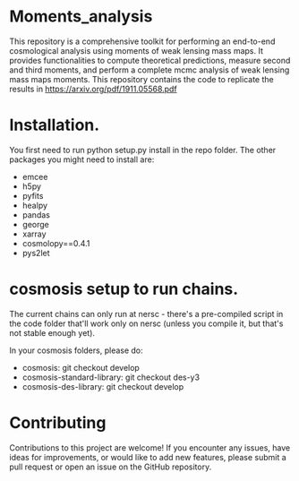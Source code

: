 # Moments_analysis

This repository is a comprehensive toolkit for performing an end-to-end cosmological analysis using moments of weak lensing mass maps. It provides functionalities to compute theoretical predictions, measure second and third moments, and perform a complete mcmc analysis of weak lensing mass maps moments.
This repository contains the code to replicate the results in https://arxiv.org/pdf/1911.05568.pdf

# Installation.

You first need to run python setup.py install in the repo folder.
The other packages you might need to install are:

- emcee
- h5py
- pyfits
- healpy
- pandas
- george
- xarray
- cosmolopy==0.4.1
- pys2let


# cosmosis setup to run chains.

The current chains can only run at nersc - there's a pre-compiled script in the code folder that'll work only on nersc (unless you compile it, but that's not stable enough yet).

In your cosmosis folders, please do:
- cosmosis:
git checkout develop
- cosmosis-standard-library:
git checkout des-y3
- cosmosis-des-library:
git checkout develop

# Contributing
Contributions to this project are welcome! If you encounter any issues, have ideas for improvements, or would like to add new features, please submit a pull request or open an issue on the GitHub repository.
